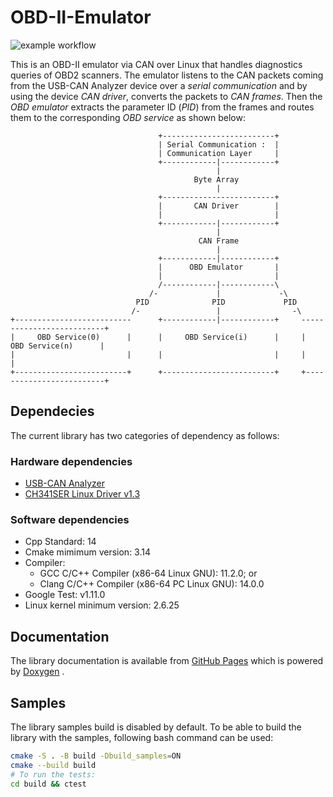 # OBD-II-Emulator
![example workflow](https://github.com/langroodi/OBD-II-Emulator/actions/workflows/cmake.yml/badge.svg)

This is an OBD-II emulator via CAN over Linux that handles diagnostics queries of OBD2 scanners. The emulator listens to the CAN packets coming from the USB-CAN Analyzer device over a *serial communication* and by using the device *CAN driver*, converts the packets to *CAN frames*. Then the *OBD emulator* extracts the parameter ID (*PID*) from the frames and routes them to the corresponding *OBD service* as shown below:

```
                                 +-------------------------+                                
                                 | Serial Communication :  |                                
                                 | Communication Layer     |                                
                                 +------------|------------+                                
                                              |                                             
                                         Byte Array                                         
                                              |                                             
                                 +-------------------------+                                
                                 |       CAN Driver        |                                
                                 |                         |                                
                                 +------------|------------+                                
                                              |                                             
                                          CAN Frame                                         
                                              |                                             
                                 +------------|------------+                                
                                 |      OBD Emulator       |                                
                                 |                         |                                
                                 /------------|------------\                                
                               /-             |             -\                              
                            PID              PID             PID                            
                           /-                 |                -\                           
+--------------------------      +------------|------------+     --------------------------+
|     OBD Service(0)      |      |     OBD Service(i)      |     |     OBD Service(n)      |
|                         |      |                         |     |                         |
+-------------------------+      +-------------------------+     +-------------------------+
```

## Dependecies
The current library has two categories of dependency as follows:

### Hardware dependencies
- [USB-CAN Analyzer](https://github.com/SeeedDocument/USB-CAN-Analyzer)
- [CH341SER Linux Driver v1.3](https://github.com/SeeedDocument/USB-CAN-Analyzer/tree/master/res/Driver)

### Software dependencies
- Cpp Standard: 14
- Cmake mimimum version: 3.14
- Compiler:
    - GCC C/C++ Compiler (x86-64 Linux GNU): 11.2.0; or
    - Clang C/C++ Compiler (x86-64 PC Linux GNU): 14.0.0
- Google Test: v1.11.0
- Linux kernel minimum version: 2.6.25

## Documentation
The library documentation is available from [GitHub Pages](https://langroodi.github.io/OBD-II-Emulator/) which is powered by [Doxygen](https://www.doxygen.nl/index.html) .

## Samples
The library samples build is disabled by default. To be able to build the library with the samples, following bash command can be used:
```bash
cmake -S . -B build -Dbuild_samples=ON
cmake --build build
# To run the tests:
cd build && ctest
```